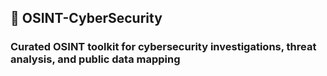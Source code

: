 

##  🔐  OSINT-CyberSecurity
### Curated OSINT toolkit for cybersecurity investigations, threat analysis, and public data mapping
